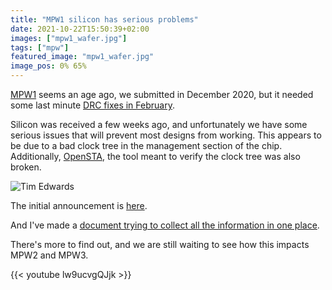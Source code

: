 ```yaml
---
title: "MPW1 silicon has serious problems"
date: 2021-10-22T15:50:39+02:00
images: ["mpw1_wafer.jpg"]
tags: ["mpw"]
featured_image: "mpw1_wafer.jpg"
image_pos: 0% 65%
---
```


[MPW1](/post/asic_submitted) seems an age ago, we submitted in December 2020, but it needed some last minute [DRC fixes in February](/post/last_minute_drc/).

Silicon was received a few weeks ago, and unfortunately we have some serious issues that will prevent most designs from working. This appears to be due to a bad clock tree
in the management section of the chip. Additionally, [OpenSTA](/terminology/sta), the tool meant to verify the clock tree was also broken.

![Tim Edwards](/tim_edwards_mpw1_fail.png)

The initial announcement is [here](https://groups.google.com/g/skywater-pdk-announce/c/KSRDcyEQEpk).

And I've made a [document trying to collect all the information in one place](https://docs.google.com/document/d/1jRND0EhAWSfLAXHQb2hxlaNhvfcr4skDACXcx0rzDc0/edit).

There's more to find out, and we are still waiting to see how this impacts MPW2 and MPW3.

{{< youtube lw9ucvgQJjk >}}
